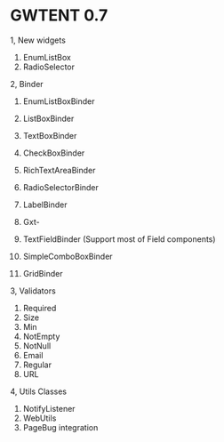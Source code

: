 # GWTENT 0.7 #

1, New widgets
  1. EnumListBox
  1. RadioSelector

2, Binder
  1. EnumListBoxBinder
  1. ListBoxBinder
  1. TextBoxBinder
  1. CheckBoxBinder
  1. RichTextAreaBinder
  1. RadioSelectorBinder
  1. LabelBinder

  1. Gxt-
  1. TextFieldBinder (Support most of Field components)
  1. SimpleComboBoxBinder
  1. GridBinder

3, Validators
  1. Required
  1. Size
  1. Min
  1. NotEmpty
  1. NotNull
  1. Email
  1. Regular
  1. URL

4, Utils Classes
  1. NotifyListener
  1. WebUtils
  1. PageBug integration